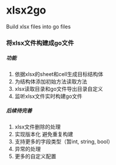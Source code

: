 # xlsx2go
Build xlsx files into go files

### 将xlsx文件构建成go文件
##### 功能
1. 依据xlsx的sheet和cell生成目标结构体
2. 为结构体添加初始方法读取方法
3. xlsx读取目录和go文件导出目录自定义
4. 监听xlsx文件实时构建go文件

##### 后续待完善
1. xlsx文件删除的处理
2. 实现版本化 避免重复构建
3. 支持更多的字段类型（暂int, string, bool）
4. 异常的处理
5. 更多的自定义配置